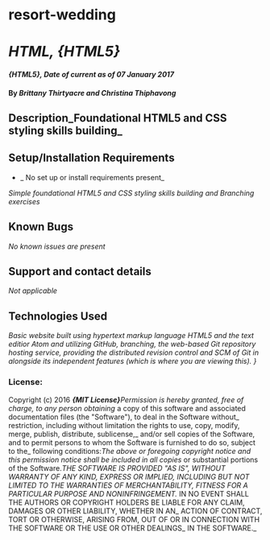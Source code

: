 # resort-wedding
# _HTML, {HTML5}_
#### _{HTML5}, Date of current as of 07 January 2017_
#### By _**Brittany Thirtyacre and Christina Thiphavong**_
## Description_Foundational HTML5 and CSS styling skills building_
## Setup/Installation Requirements
* _ No set up or install requirements present_

_Simple foundational HTML5 and CSS styling skills building and Branching exercises_
## Known Bugs
_No known issues are present_
## Support and contact details
_Not applicable_
## Technologies Used
_Basic website built using hypertext markup language HTML5 and the text editior Atom and utilizing GitHub, branching, the web-based Git repository hosting service, providing the distributed revision control and SCM of Git in alongside its independent features  (which is where you are viewing this). }_
### License:

Copyright (c) 2016 **_{MIT License}_**_Permission is hereby granted, free of charge, to any person obtaining_
a copy of this software and associated documentation files (the "Software"), to deal in the Software without_ 
restriction, including without limitation the rights to use, copy, modify, merge, publish, distribute, sublicense,_
and/or sell copies of the Software, and to permit persons to whom the Software is furnished to do so, subject to the_
following conditions:_The above or foregoing copyright notice and this permission notice shall be included in all copies_ 
or substantial portions of the Software.__THE SOFTWARE IS PROVIDED "AS IS", WITHOUT WARRANTY OF ANY KIND, EXPRESS OR IMPLIED,_
INCLUDING BUT NOT LIMITED TO THE WARRANTIES OF MERCHANTABILITY, FITNESS FOR A PARTICULAR PURPOSE AND NONINFRINGEMENT._
IN NO EVENT SHALL THE AUTHORS OR COPYRIGHT HOLDERS BE LIABLE FOR ANY CLAIM, DAMAGES OR OTHER LIABILITY, WHETHER IN AN_
ACTION OF CONTRACT, TORT OR OTHERWISE, ARISING FROM, OUT OF OR IN CONNECTION WITH THE SOFTWARE OR THE USE OR OTHER DEALINGS_
IN THE SOFTWARE._
